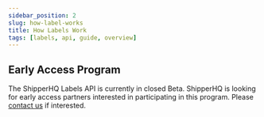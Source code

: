 ```yaml
---
sidebar_position: 2
slug: how-label-works
title: How Labels Work
tags: [labels, api, guide, overview]
---
```


## Early Access Program

The ShipperHQ Labels API is currently in closed Beta. ShipperHQ is looking for early access partners interested in participating in this program.
Please [contact us](/contact) if interested.
